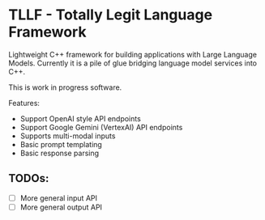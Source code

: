 # TLLF - Totally Legit Language Framework

Lightweight C++ framework for building applications with Large Language Models. Currently it is a pile of glue bridging language model services into C++.

This is work in progress software.

Features:

* Support OpenAI style API endpoints
* Support Google Gemini (VertexAI) API endpoints
* Supports multi-modal inputs
* Basic prompt templating
* Basic response parsing

## TODOs:

- [ ] More general input API
- [ ] More general output API